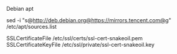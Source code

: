 Debian apt

sed -i "s@http://deb.debian.org@https://mirrors.tencent.com@g" /etc/apt/sources.list





 SSLCertificateFile      /etc/ssl/certs/ssl-cert-snakeoil.pem
SSLCertificateKeyFile /etc/ssl/private/ssl-cert-snakeoil.key